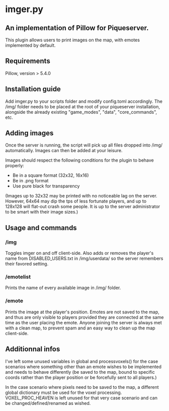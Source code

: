 # imger.py
## An implementation of Pillow for Piqueserver.

This plugin allows users to print images on the map, with emotes implemented by default.

## Requirements
Pillow, version > 5.4.0

## Installation guide
Add imger.py to your scripts folder and modify config.toml accordingly. The /img/ folder needs to be placed at the root of your piqueserver installation, alongside the already existing "game_modes", "data", "core_commands", etc.

## Adding images
Once the server is running, the script will pick up all files dropped into /img/ automatically. Images can then be added at your leisure.

Images should respect the following conditions for the plugin to behave properly:
- Be in a square format (32x32, 16x16)
- Be in .png format
- Use pure black for transparency

(Images up to 32x32 may be printed with no noticeable lag on the server. However, 64x64 may dip the tps of less fortunate players, and up to 128x128 will flat-out crash some people. It is up to the server administrator to be smart with their image sizes.)

## Usage and commands
### /img
Toggles imger on and off client-side. Also adds or removes the player's name from DISABLED_USERS.txt in /img/userdata/ so the server remembers their favored setting.

### /emotelist
Prints the name of every available image in /img/ folder.

### /emote <name>
Prints the image at the player's position. Emotes are not saved to the map, and thus are only visible to players provided they are connected at the same time as the user placing the emote. Anyone joining the server is always met with a clean map, to prevent spam and an easy way to clean up the map client-side.

## Additionnal infos
I've left some unused variables in global and processvoxels() for the case scenarios where something other than an emote wishes to be implemented and needs to behave differently (be saved to the map, bound to specific coords rather than the player position or be forcefully sent to all players.)

In the case scenario where pixels need to be saved to the map, a different global dictionary must be used for the voxel processing. VOXEL_PROC_HEAVEN is left unused for that very case scenario and can be changed/defined/renamed as wished.
